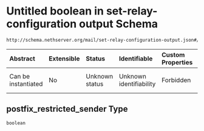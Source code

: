 # Untitled boolean in set-relay-configuration output Schema

```txt
http://schema.nethserver.org/mail/set-relay-configuration-output.json#/properties/postfix_restricted_sender
```



| Abstract            | Extensible | Status         | Identifiable            | Custom Properties | Additional Properties | Access Restrictions | Defined In                                                                                               |
| :------------------ | :--------- | :------------- | :---------------------- | :---------------- | :-------------------- | :------------------ | :------------------------------------------------------------------------------------------------------- |
| Can be instantiated | No         | Unknown status | Unknown identifiability | Forbidden         | Allowed               | none                | [set-relay-configuration-output.json\*](mail/set-relay-configuration-output.json "open original schema") |

## postfix\_restricted\_sender Type

`boolean`
